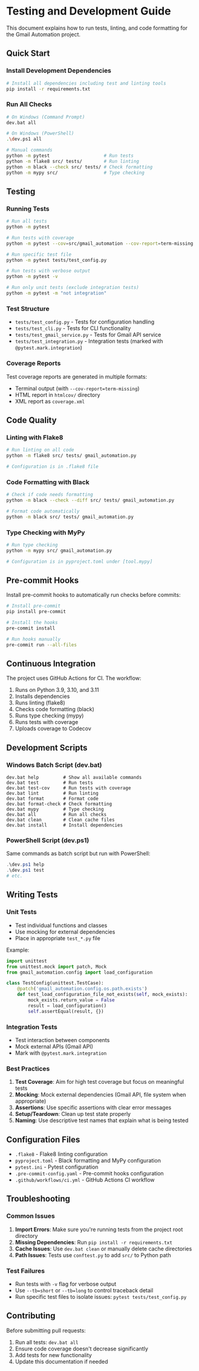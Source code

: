 # Testing and Development Guide

This document explains how to run tests, linting, and code formatting for the Gmail Automation project.

## Quick Start

### Install Development Dependencies

```bash
# Install all dependencies including test and linting tools
pip install -r requirements.txt
```

### Run All Checks

```bash
# On Windows (Command Prompt)
dev.bat all

# On Windows (PowerShell)
.\dev.ps1 all

# Manual commands
python -m pytest                    # Run tests
python -m flake8 src/ tests/        # Run linting
python -m black --check src/ tests/ # Check formatting
python -m mypy src/                 # Type checking
```

## Testing

### Running Tests

```bash
# Run all tests
python -m pytest

# Run tests with coverage
python -m pytest --cov=src/gmail_automation --cov-report=term-missing

# Run specific test file
python -m pytest tests/test_config.py

# Run tests with verbose output
python -m pytest -v

# Run only unit tests (exclude integration tests)
python -m pytest -m "not integration"
```

### Test Structure

- `tests/test_config.py` - Tests for configuration handling
- `tests/test_cli.py` - Tests for CLI functionality
- `tests/test_gmail_service.py` - Tests for Gmail API service
- `tests/test_integration.py` - Integration tests (marked with `@pytest.mark.integration`)

### Coverage Reports

Test coverage reports are generated in multiple formats:

- Terminal output (with `--cov-report=term-missing`)
- HTML report in `htmlcov/` directory
- XML report as `coverage.xml`

## Code Quality

### Linting with Flake8

```bash
# Run linting on all code
python -m flake8 src/ tests/ gmail_automation.py

# Configuration is in .flake8 file
```

### Code Formatting with Black

```bash
# Check if code needs formatting
python -m black --check --diff src/ tests/ gmail_automation.py

# Format code automatically
python -m black src/ tests/ gmail_automation.py
```

### Type Checking with MyPy

```bash
# Run type checking
python -m mypy src/ gmail_automation.py

# Configuration is in pyproject.toml under [tool.mypy]
```

## Pre-commit Hooks

Install pre-commit hooks to automatically run checks before commits:

```bash
# Install pre-commit
pip install pre-commit

# Install the hooks
pre-commit install

# Run hooks manually
pre-commit run --all-files
```

## Continuous Integration

The project uses GitHub Actions for CI. The workflow:

1. Runs on Python 3.9, 3.10, and 3.11
2. Installs dependencies
3. Runs linting (flake8)
4. Checks code formatting (black)
5. Runs type checking (mypy)
6. Runs tests with coverage
7. Uploads coverage to Codecov

## Development Scripts

### Windows Batch Script (dev.bat)

```batch
dev.bat help         # Show all available commands
dev.bat test         # Run tests
dev.bat test-cov     # Run tests with coverage
dev.bat lint         # Run linting
dev.bat format       # Format code
dev.bat format-check # Check formatting
dev.bat mypy         # Type checking
dev.bat all          # Run all checks
dev.bat clean        # Clean cache files
dev.bat install      # Install dependencies
```

### PowerShell Script (dev.ps1)

Same commands as batch script but run with PowerShell:

```powershell
.\dev.ps1 help
.\dev.ps1 test
# etc.
```

## Writing Tests

### Unit Tests

- Test individual functions and classes
- Use mocking for external dependencies
- Place in appropriate `test_*.py` file

Example:

```python
import unittest
from unittest.mock import patch, Mock
from gmail_automation.config import load_configuration

class TestConfig(unittest.TestCase):
    @patch('gmail_automation.config.os.path.exists')
    def test_load_configuration_file_not_exists(self, mock_exists):
        mock_exists.return_value = False
        result = load_configuration()
        self.assertEqual(result, {})
```

### Integration Tests

- Test interaction between components
- Mock external APIs (Gmail API)
- Mark with `@pytest.mark.integration`

### Best Practices

1. **Test Coverage**: Aim for high test coverage but focus on meaningful tests
2. **Mocking**: Mock external dependencies (Gmail API, file system when appropriate)
3. **Assertions**: Use specific assertions with clear error messages
4. **Setup/Teardown**: Clean up test state properly
5. **Naming**: Use descriptive test names that explain what is being tested

## Configuration Files

- `.flake8` - Flake8 linting configuration
- `pyproject.toml` - Black formatting and MyPy configuration
- `pytest.ini` - Pytest configuration
- `.pre-commit-config.yaml` - Pre-commit hooks configuration
- `.github/workflows/ci.yml` - GitHub Actions CI workflow

## Troubleshooting

### Common Issues

1. **Import Errors**: Make sure you're running tests from the project root directory
2. **Missing Dependencies**: Run `pip install -r requirements.txt`
3. **Cache Issues**: Use `dev.bat clean` or manually delete cache directories
4. **Path Issues**: Tests use `conftest.py` to add `src/` to Python path

### Test Failures

- Run tests with `-v` flag for verbose output
- Use `--tb=short` or `--tb=long` to control traceback detail
- Run specific test files to isolate issues: `pytest tests/test_config.py`

## Contributing

Before submitting pull requests:

1. Run all tests: `dev.bat all`
2. Ensure code coverage doesn't decrease significantly
3. Add tests for new functionality
4. Update this documentation if needed
